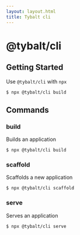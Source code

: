```yaml
---
layout: layout.html
title: Tybalt cli
---
```


# @tybalt/cli

## Getting Started

Use `@tybalt/cli` with `npx`

```shell
$ npx @tybalt/cli build
```

## Commands

### build

Builds an application

```shell
$ npx @tybalt/cli build
```

### scaffold

Scaffolds a new application

```shell
$ npx @tybalt/cli scaffold
```

### serve

Serves an application

```shell
$ npx @tybalt/cli serve
```
